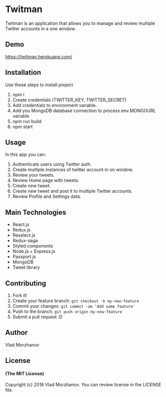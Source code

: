 # Twitman

Twitman is an application that allows you to manage and review multiple Twitter accounts in a one window. 

## Demo

https://twitman.herokuapp.com/

## Installation

Use these steps to install project
1. npm i
2. Create credentials (TWITTER_KEY, TWITTER_SECRET)
3. Add credentials to environment variable.
4. Add you MongoDB database connection to process.env.MONGOURL variable
5. npm run build
6. npm start

## Usage

In this app you can:
1. Authenticate users using Twitter auth.
2. Create multiple instances of twitter account in on window.
3. Review your tweets.
4. Review Home page with tweets.
5. Create new tweet.
6. Create new tweet and post it to multiple Twitter accounts.
7. Review Profile and Settings data.

## Main Technologies
* React.js
* Redux.js
* Reselect.js
* Redux-saga
* Styled components
* Node.js + Express.js
* Passport.js
* MongoDB
* Tweet library

## Contributing

1. Fork it!
2. Create your feature branch: `git checkout -b my-new-feature`
3. Commit your changes: `git commit -am 'Add some feature'`
4. Push to the branch: `git push origin my-new-feature`
5. Submit a pull request :D

## Author

Vlad Morzhanov

## License

#### (The MIT License)

Copyright (c) 2018 Vlad Morzhanov.
You can review license in the LICENSE file.
